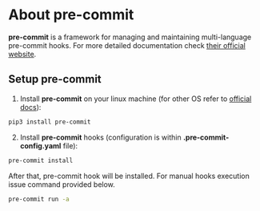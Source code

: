 # About pre-commit

**pre-commit** is a framework for managing and maintaining multi-language pre-commit hooks.
For more detailed documentation check [their official website](https://pre-commit.com/#introduction).

## Setup pre-commit

1. Install **pre-commit** on your linux machine (for other OS refer to [official docs](https://pre-commit.com/#install)):
```bash
pip3 install pre-commit
```

2. Install **pre-commit** hooks (configuration is within __.pre-commit-config.yaml__ file):
```bash
pre-commit install
```

After that, pre-commit hook will be installed. For manual hooks execution issue command provided below.
```bash
pre-commit run -a
```

